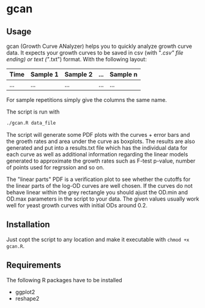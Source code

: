 gcan
====

## Usage

gcan (Growth Curve ANalyzer) helps you to quickly analyze growth curve data. 
It expects your growth curves to be saved in csv (with "*.csv" file ending) or text ("*.txt") format. With the
following layout:


| Time | Sample 1 | Sample 2 | ... | Sample n |
|------|----------|----------|-----|----------|
| ...  |    ...   |    ...   | ... |    ...   |

For sample repetitions simply give the columns the same name.

The script is run with
```bash
./gcan.R data_file
```

The script will generate some PDF plots with the curves + error bars and the groeth rates and area under the curve as 
boxplots. The results are also generated and put into a results.txt file which has the individual data for each curve
as well as additional information regarding the linear models generated to approximate the growth rates such as
F-test p-value, number of points used for regrssion and so on.

The "linear parts" PDF is a verification plot to see whether the cutoffs for the linear parts of the log-OD curves are
well chosen. If the curves do not behave linear within the grey rectangle you should ajust the OD.min and OD.max parameters
in the script to your data. The given values usually work well for yeast growth curves with initial ODs around 0.2.

## Installation

Just copt the script to any location and make it executable with `chmod +x gcan.R`.

## Requirements

The following R packages have to be installed

* ggplot2
* reshape2
